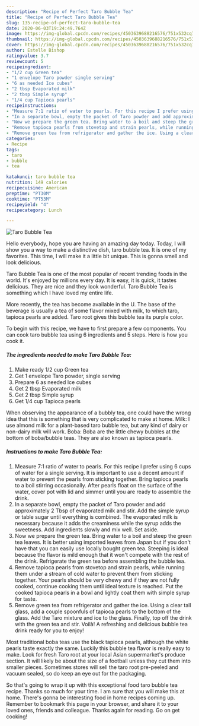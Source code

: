 ```yaml
---
description: "Recipe of Perfect Taro Bubble Tea"
title: "Recipe of Perfect Taro Bubble Tea"
slug: 135-recipe-of-perfect-taro-bubble-tea
date: 2020-06-03T19:24:49.764Z
image: https://img-global.cpcdn.com/recipes/4503639688216576/751x532cq70/taro-bubble-tea-recipe-main-photo.jpg
thumbnail: https://img-global.cpcdn.com/recipes/4503639688216576/751x532cq70/taro-bubble-tea-recipe-main-photo.jpg
cover: https://img-global.cpcdn.com/recipes/4503639688216576/751x532cq70/taro-bubble-tea-recipe-main-photo.jpg
author: Estelle Bishop
ratingvalue: 3.7
reviewcount: 5
recipeingredient:
- "1/2 cup Green tea"
- "1 envelope Taro powder single serving"
- "6 as needed Ice cubes"
- "2 tbsp Evaporated milk"
- "2 tbsp Simple syrup"
- "1/4 cup Tapioca pearls"
recipeinstructions:
- "Measure 7:1 ratio of water to pearls. For this recipe I prefer using 6 cups of water for a single serving. It is important to use a decent amount if water to prevent the pearls from sticking together. Bring tapioca pearls to a boil stirring occasionally. After pearls float on the surface of the water, cover pot with lid and simmer until you are ready to assemble the drink."
- "In a separate bowl, empty the packet of Taro powder and add approximately 2 Tbsp of evaporated milk and stir. Add the simple syrup or table sugar until everything is combined. The evaporated milk is necessary because it adds the creaminess while the syrup adds the sweetness. Add ingredients slowly and mix well. Set aside."
- "Now we prepare the green tea. Bring water to a boil and steep the green tea leaves. It is better using imported leaves from Japan but if you don&#39;t have that you can easily use locally bought green tea. Steeping is ideal because the flavor is mild enough that it won&#39;t compete with the rest of the drink. Refrigerate the green tea before assembling the bubble tea."
- "Remove tapioca pearls from stovetop and strain pearls, while running them under a stream of cold water to prevent them from sticking together. Your pearls should be very chewy and if they are not fully cooked, continue cooking them until ideal texture is reached. Put the cooked tapioca pearls in a bowl and lightly coat them with simple syrup for taste."
- "Remove green tea from refrigerator and gather the ice. Using a clear tall glass, add a couple spoonfuls of tapioca pearls to the bottom of the glass. Add the Taro mixture and ice to the glass. Finally, top off the drink with the green tea and stir. Voilà! A refreshing and delicious bubble tea drink ready for you to enjoy!"
categories:
- Recipe
tags:
- taro
- bubble
- tea

katakunci: taro bubble tea 
nutrition: 149 calories
recipecuisine: American
preptime: "PT30M"
cooktime: "PT53M"
recipeyield: "4"
recipecategory: Lunch

---
```



![Taro Bubble Tea](https://img-global.cpcdn.com/recipes/4503639688216576/751x532cq70/taro-bubble-tea-recipe-main-photo.jpg)

Hello everybody, hope you are having an amazing day today. Today, I will show you a way to make a distinctive dish, taro bubble tea. It is one of my favorites. This time, I will make it a little bit unique. This is gonna smell and look delicious.

Taro Bubble Tea is one of the most popular of recent trending foods in the world. It's enjoyed by millions every day. It is easy, it is quick, it tastes delicious. They are nice and they look wonderful. Taro Bubble Tea is something which I have loved my entire life.

More recently, the tea has become available in the U. The base of the beverage is usually a tea of some flavor mixed with milk, to which taro, tapioca pearls are added. Taro root gives this bubble tea its purple color.


To begin with this recipe, we have to first prepare a few components. You can cook taro bubble tea using 6 ingredients and 5 steps. Here is how you cook it.

<!--inarticleads1-->

##### The ingredients needed to make Taro Bubble Tea:

1. Make ready 1/2 cup Green tea
1. Get 1 envelope Taro powder, single serving
1. Prepare 6 as needed Ice cubes
1. Get 2 tbsp Evaporated milk
1. Get 2 tbsp Simple syrup
1. Get 1/4 cup Tapioca pearls


When observing the appearance of a bubbly tea, one could have the wrong idea that this is something that is very complicated to make at home. Milk: I use almond milk for a plant-based taro bubble tea, but any kind of dairy or non-dairy milk will work. Boba: Boba are the little chewy bubbles at the bottom of boba/bubble teas. They are also known as tapioca pearls. 

<!--inarticleads2-->

##### Instructions to make Taro Bubble Tea:

1. Measure 7:1 ratio of water to pearls. For this recipe I prefer using 6 cups of water for a single serving. It is important to use a decent amount if water to prevent the pearls from sticking together. Bring tapioca pearls to a boil stirring occasionally. After pearls float on the surface of the water, cover pot with lid and simmer until you are ready to assemble the drink.
1. In a separate bowl, empty the packet of Taro powder and add approximately 2 Tbsp of evaporated milk and stir. Add the simple syrup or table sugar until everything is combined. The evaporated milk is necessary because it adds the creaminess while the syrup adds the sweetness. Add ingredients slowly and mix well. Set aside.
1. Now we prepare the green tea. Bring water to a boil and steep the green tea leaves. It is better using imported leaves from Japan but if you don&#39;t have that you can easily use locally bought green tea. Steeping is ideal because the flavor is mild enough that it won&#39;t compete with the rest of the drink. Refrigerate the green tea before assembling the bubble tea.
1. Remove tapioca pearls from stovetop and strain pearls, while running them under a stream of cold water to prevent them from sticking together. Your pearls should be very chewy and if they are not fully cooked, continue cooking them until ideal texture is reached. Put the cooked tapioca pearls in a bowl and lightly coat them with simple syrup for taste.
1. Remove green tea from refrigerator and gather the ice. Using a clear tall glass, add a couple spoonfuls of tapioca pearls to the bottom of the glass. Add the Taro mixture and ice to the glass. Finally, top off the drink with the green tea and stir. Voilà! A refreshing and delicious bubble tea drink ready for you to enjoy!


Most traditional boba teas use the black tapioca pearls, although the white pearls taste exactly the same. Luckily this bubble tea flavor is really easy to make. Look for fresh Taro root at your local Asian supermarket&#39;s produce section. It will likely be about the size of a football unless they cut them into smaller pieces. Sometimes stores will sell the taro root pre-peeled and vacuum sealed, so do keep an eye out for the packaging. 

So that's going to wrap it up with this exceptional food taro bubble tea recipe. Thanks so much for your time. I am sure that you will make this at home. There's gonna be interesting food in home recipes coming up. Remember to bookmark this page in your browser, and share it to your loved ones, friends and colleague. Thanks again for reading. Go on get cooking!
